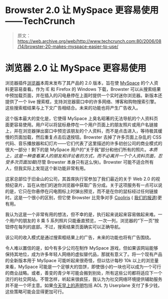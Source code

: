 # Browster 2.0 让 MySpace 更容易使用——TechCrunch

> 原文：<https://web.archive.org/web/http://www.techcrunch.com:80/2006/08/14/browster-20-makes-myspace-easier-to-use/>

# 浏览器 2.0 让 MySpace 更容易使用

 [](https://web.archive.org/web/20220628180318/http://browster.com/) 浏览器插件[浏览器](https://web.archive.org/web/20220628180318/http://browster.com/)本周末发布了其产品的 2.0 版本，旨在使 [MySpace](https://web.archive.org/web/20220628180318/http://myspace.com/) 的个人资料更容易查看。作为 IE 和 Firefox 的 Windows 下载，Browster 可以从搜索结果中预加载页面，并在插入的闪电悬停在上面时提供一个实时迷你浏览器。新版本还提供了一个 live 搜索框，支持浏览器窗口中的许多网络、博客和购物搜索引擎。这些搜索框结果与上下文广告相结合。未来的功能也将产生广告收入。

这个版本最大的变化是，它使得 MySpace 上臭名昭著的无法导航的个人资料页面更容易使用。用户可以将鼠标悬停在一个用户页面上的朋友照片或用户名链接上，并在浏览器弹出窗口中预览该朋友的个人资料，而不是点击进入，等待极其缓慢的页面加载，然后重复点击后退按钮。Browster 去掉了许多页面上杂乱的 CSS 代码、音乐播放器和幻灯片——它们代表了这里描述的许多初创公司的商业模式的很大一部分！剩下的是 MySpace 用户的“关于我”部分和他们所有的照片。*本质上，这是一种查看某人的朋友和评论者的方式，而不必离开一个个人资料页面，忍受多次页面加载*(尽管 Browster 本身只有这么快)。Browster 可能不适合所有人，但我实际上发现这个新功能非常有用。

这家总部位于旧金山的公司，其首席执行官参加了我们最近的关于 Web 2.0 的视频纪录片，旨在从他们的迷你浏览器中获取广告分成。关于这项服务有一点可以说的是，它只在你悬停在闪电图标上时弹出预览，而不是在你的鼠标经过任何链接时。这是一个很小的区别，但它使 Browster 比竞争对手 [Cooliris](https://web.archive.org/web/20220628180318/http://cooliris.com/) ( [我们的报道](https://web.archive.org/web/20220628180318/http://www.beta.techcrunch.com/tag/Cooliris))更有用。

我认为这是一个非常有用的想法，但不幸的是，执行起来说起来容易做起来难。一个用户的朋友的 8 乘 5 系列照片只能垂直预览，一次一列，浏览器的“下一页”按钮停在每列的底部。不过，搜索结果页面确实可以正确导航。

该公司的收入模式是通过搜索框结果上的广告，未来的功能也将有广告围绕。

令人难以置信的是，如今有多少公司在制作 MySpace 游戏，但如果该网站能够保持其地位，成为许多年轻人网络的虚拟替代品，那就有意义了。将一个现有产品的全新版本用于 MySpace 可能听起来很奇怪，但以估计每秒 10k 以上的浏览量来看，MySpace 可能是一个足够大的馅饼，即使很小的一块也可以成为一个可行的商业战略。或者，善变的青少年可能会搬到别处，所有这些公司都将适应下一个流行的社交网站。不管怎样，听起来很疯狂，我认为为社交网络环境提供辅助服务并不是一个坏主意。如果[今天早上的声明](https://web.archive.org/web/20220628180318/http://www.beta.techcrunch.com/2006/08/14/userplane-purchased-by-aol/)包括 AOL 为 Userplane 支付了多少钱，这些策略可能会显得更加可行。